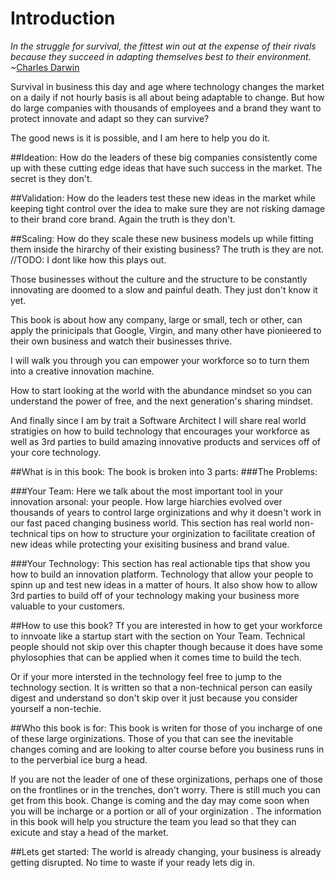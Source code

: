 # Introduction
_In the struggle for survival, the fittest win out at the expense of their rivals because they succeed in adapting themselves best to their environment._
~[Charles Darwin](http://www.biographyonline.net/scientists/darwin-quotes.html)


Survival in business this day and age where technology changes the market on a daily if not hourly basis is all about being adaptable to change. But how do large companies with thousands of employees and a brand they want to protect innovate and adapt so they can survive?

The good news is it is possible, and I am here to help you do it.

##Ideation:
How do the leaders of these big companies consistently come up with these cutting edge ideas that have such success in the market. The secret is they don't.

##Validation:
How do the leaders test these new ideas in the market while keeping tight control over the idea to make sure they are not risking damage to their brand core brand. Again the truth is they don't.

##Scaling:
How do they scale these new business models up while fitting them inside the hirarchy of their existing business? The truth is they are not. //TODO: I dont like how this plays out.


Those businesses without the culture and the structure to be constantly innovating are doomed to a slow and painful death. They just don't know it yet.

This book is about how any company, large or small, tech or other, can apply the prinicipals that Google, Virgin, and many other have pionieered to their own business and watch their businesses thrive.

I will walk you through you can empower your workforce so to turn them into a creative innovation machine.

How to start looking at the world with the abundance mindset so you can understand the power of free, and the next generation's sharing mindset.

And finally since I am by trait a Software Architect I will share real world stratigies on how to build technology that encourages your workforce as well as 3rd parties to build amazing innovative products and services off of your core technology.

##What is in this book:
The book is broken into 3 parts:
###The Problems:

###Your Team:
Here we talk about the most important tool in your innovation arsonal: your people. How large hiarchies evolved over thousands of years to control large orginizations and why it doesn't work in our fast paced changing business world. This section has real world non-technical tips on how to structure your orginization to facilitate creation of new ideas while protecting your exisiting business and brand value.

###Your Technology:
This section has real actionable tips that show you how to build an innovation platform. Technology that allow your people to spinn up and test new ideas in a matter of hours. It also show how to allow 3rd parties to build off of your technology making your business more valuable to your customers.


##How to use this book?
Tf you are interested in how to get your workforce to innvoate like a startup start with the section on Your Team. Technical people should not skip over this chapter though because it does have some phylosophies that can be applied when it comes time to build the tech.

Or if your more intersted in the technology feel free to jump to the technology section. It is written so that a non-technical person can easily digest and understand so don't skip over it just because you consider yourself a non-techie.

##Who this book is for:
This book is writen for those of you incharge of one of these large orginizations. Those of you that can see the inevitable changes coming and are looking to alter course before you business runs in to the perverbial ice burg a head.

If you are not the leader of one of these orginizations, perhaps one of those on the frontlines or in the trenches, don't worry. There is still much you can get from this book. Change is coming and the day may come soon when you will be incharge or a portion or all of your orginization . The information in this book will help you structure the team  you lead so that they can exicute and stay a head of the market.

##Lets get started:
The world is already changing, your business is already getting disrupted. No time to waste if your ready lets dig in.

